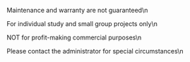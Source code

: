 Maintenance and warranty are not guaranteed\n

For individual study and small group projects only\n

NOT for profit-making commercial purposes\n

Please contact the administrator for special circumstances\n
